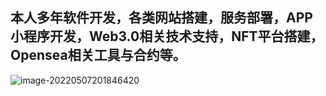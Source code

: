 ## 本人多年软件开发，各类网站搭建，服务部署，APP小程序开发，Web3.0相关技术支持，NFT平台搭建，Opensea相关工具与合约等。

![image-20220507201846420](https://github.com/JosephGitHubAccount/tools/blob/master/wx%E4%BA%A4%E6%B5%81.jpg)